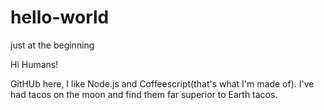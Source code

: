 # hello-world
just at the beginning

Hi Humans!

GitHUb here, I like Node.js and Coffeescript(that's what I'm made of).
I've had tacos on the moon and find them far superior to Earth tacos.
